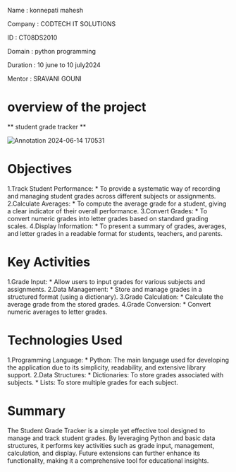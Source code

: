 Name : konnepati mahesh

Company : CODTECH IT SOLUTIONS

ID : CT08DS2010

Domain : python programming

Duration : 10 june to 10 july2024

Mentor : SRAVANI GOUNI

# overview of the project #

** student grade tracker **

![Annotation 2024-06-14 170531](https://github.com/konnepatimahesh/CODTECH-internship-task2/assets/172457605/63bbbdc7-0ee7-40ad-b93c-c6b849c34ff2)

# Objectives #

  1.Track Student Performance:
    * To provide a systematic way of recording and managing student grades across different subjects or assignments.
  2.Calculate Averages:
    * To compute the average grade for a student, giving a clear indicator of their overall performance.
  3.Convert Grades:
    * To convert numeric grades into letter grades based on standard grading scales.
  4.Display Information:
    * To present a summary of grades, averages, and letter grades in a readable format for students, teachers, and parents.

 # Key Activities #
 
   1.Grade Input:
     * Allow users to input grades for various subjects and assignments.
   2.Data Management:
     * Store and manage grades in a structured format (using a dictionary).
   3.Grade Calculation:
     * Calculate the average grade from the stored grades.
   4.Grade Conversion:
     * Convert numeric averages to letter grades.

  # Technologies Used #
   1.Programming Language:
      * Python: The main language used for developing the application due to its simplicity, readability, and extensive library support.
   2.Data Structures:
      * Dictionaries: To store grades associated with subjects.
      * Lists: To store multiple grades for each subject.

# Summary #
  The Student Grade Tracker is a simple yet effective tool designed to manage and track student grades. By leveraging Python and basic data structures, it performs key activities such as 
  grade input, management, calculation, and display. Future extensions can further enhance its functionality, making it a comprehensive tool for educational insights.









